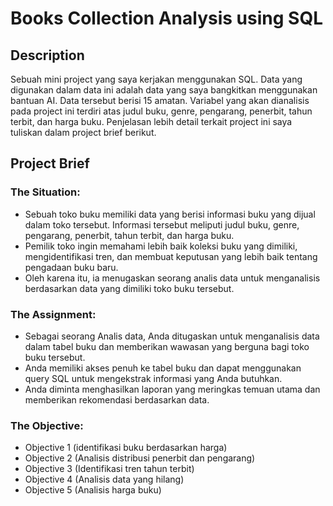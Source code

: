 # **Books Collection Analysis using SQL**
## Description
Sebuah mini project yang saya kerjakan menggunakan SQL. Data yang digunakan dalam data ini adalah data yang saya bangkitkan menggunakan bantuan AI. Data tersebut berisi 15 amatan. Variabel yang akan dianalisis pada project ini terdiri atas judul buku, genre, pengarang, penerbit, tahun terbit, dan harga buku. Penjelasan lebih detail terkait project ini saya tuliskan dalam project brief berikut.

## Project Brief
### The Situation:
- Sebuah toko buku memiliki data yang berisi informasi buku yang dijual dalam toko tersebut. Informasi tersebut meliputi judul buku, genre, pengarang, penerbit, tahun terbit, dan harga buku.
- Pemilik toko ingin memahami lebih baik koleksi buku yang dimiliki, mengidentifikasi tren, dan membuat keputusan yang lebih baik tentang pengadaan buku baru.
- Oleh karena itu, ia menugaskan seorang analis data untuk menganalisis berdasarkan data yang dimiliki toko buku tersebut.

### The Assignment:
- Sebagai seorang Analis data, Anda ditugaskan untuk menganalisis data dalam tabel buku dan memberikan wawasan yang berguna bagi toko buku tersebut.
- Anda memiliki akses penuh ke tabel buku dan dapat menggunakan query SQL untuk mengekstrak informasi yang Anda butuhkan.
- Anda diminta menghasilkan laporan yang meringkas temuan utama dan memberikan rekomendasi berdasarkan data.

### The Objective:
- Objective 1 (identifikasi buku berdasarkan harga)
- Objective 2 (Analisis distribusi penerbit dan pengarang)
- Objective 3 (Identifikasi tren tahun terbit)
- Objective 4 (Analisis data yang hilang)
- Objective 5 (Analisis harga buku)
